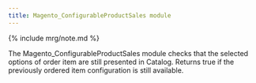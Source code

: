 ```yaml
---
title: Magento_ConfigurableProductSales module
---
```


{% include mrg/note.md %}

The Magento_ConfigurableProductSales module checks that the selected options of order item are still presented in
Catalog. Returns true if the previously ordered item configuration is still available.
